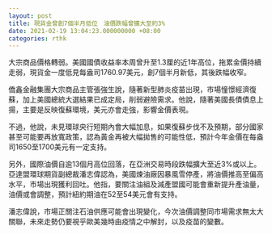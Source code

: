 ```yaml
---
layout: post
title: 現貨金曾創7個半月低位　油價跌幅曾擴大至約3%
date: 2021-02-19 13:04:23.000000000 +08:00
categories: rthk
---
```


大宗商品價格轉弱。美國國債收益率本周曾升至1.3厘的近1年高位，拖累金價持續走弱，現貨金一度低見每盎司1760.97美元，創7個半月新低，其後跌幅收窄。

僑鑫金融集團大宗商品主管張強生說，隨著新型肺炎疫苗出現，市場憧憬經濟復蘇，加上美國總統大選結果已成定局，削弱避險需求。他說，隨著美國長債債息上揚，主要是反映復蘇環境，美元亦會走強，影響金價表現。

不過，他說，未見環球央行短期內會大幅加息，如果復蘇步伐不及預期，部分國家甚至可能要再放寬政策，認為黃金再被大幅拋售的可能性低，預計今年金價在每盎司1650至1700美元有一定支持。

另外，國際油價自逾13個月高位回落，在亞洲交易時段跌幅擴大至近3%或以上。亞達盟環球期貨副總裁潘志偉認為，美國煉油廠因暴風雪停產，將油價推高至偏高水平，市場出現獲利回吐。他指，要關注油組及減產盟國可能會重新提升產油量，油價或會調整，預計紐約期油在52至54美元會有支持。

潘志偉說，市場正關注石油供應可能會出現變化，今次油價調整同市場需求無太大關聯，未來走勢仍要視乎歐美幾時由疫情之中解封，以及疫苗的變數。
